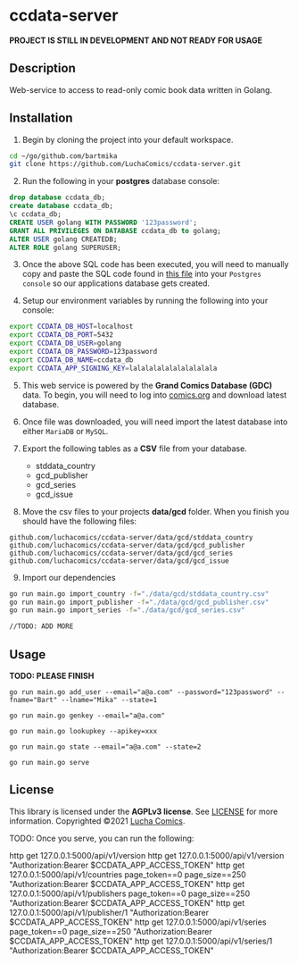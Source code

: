 # ccdata-server

**PROJECT IS STILL IN DEVELOPMENT AND NOT READY FOR USAGE**

## Description
Web-service to access to read-only comic book data written in Golang.

## Installation

1. Begin by cloning the project into your default workspace.

  ```bash
  cd ~/go/github.com/bartmika
  git clone https://github.com/LuchaComics/ccdata-server.git
  ```

2. Run the following in your **postgres** database console:

  ```sql
  drop database ccdata_db;
  create database ccdata_db;
  \c ccdata_db;
  CREATE USER golang WITH PASSWORD '123password';
  GRANT ALL PRIVILEGES ON DATABASE ccdata_db to golang;
  ALTER USER golang CREATEDB;
  ALTER ROLE golang SUPERUSER;
  ```

3. Once the above SQL code has been executed, you will need to manually copy and paste the SQL code found in [this file](https://github.com/LuchaComics/ccdata-server/blob/master/migrations/0001_initial_up.sql) into your ``Postgres console`` so our applications database gets created.

4. Setup our environment variables by running the following into your console:

  ```bash
  export CCDATA_DB_HOST=localhost
  export CCDATA_DB_PORT=5432
  export CCDATA_DB_USER=golang
  export CCDATA_DB_PASSWORD=123password
  export CCDATA_DB_NAME=ccdata_db
  export CCDATA_APP_SIGNING_KEY=lalalalalalalalalalala
  ```

5. This web service is powered by the **Grand Comics Database (GDC)** data. To begin, you will need to log into [comics.org](https://www.comics.org/download/) and download latest database.

6. Once file was downloaded, you will need import the latest database into either ``MariaDB`` or ``MySQL``.

7. Export the following tables as a **CSV** file from your database.
   * stddata_country
   * gcd_publisher
   * gcd_series
   * gcd_issue

8. Move the csv files to your projects **data/gcd** folder. When you finish you should have the following files:

  ```text
  github.com/luchacomics/ccdata-server/data/gcd/stddata_country
  github.com/luchacomics/ccdata-server/data/gcd/gcd_publisher
  github.com/luchacomics/ccdata-server/data/gcd/gcd_series
  github.com/luchacomics/ccdata-server/data/gcd/gcd_issue
  ```

9. Import our dependencies

  ```bash
  go run main.go import_country -f="./data/gcd/stddata_country.csv"
  go run main.go import_publisher -f="./data/gcd/gcd_publisher.csv"
  go run main.go import_series -f="./data/gcd/gcd_series.csv"

  //TODO: ADD MORE
  ```

## Usage

**TODO: PLEASE FINISH**


```
go run main.go add_user --email="a@a.com" --password="123password" --fname="Bart" --lname="Mika" --state=1

go run main.go genkey --email="a@a.com"

go run main.go lookupkey --apikey=xxx

go run main.go state --email="a@a.com" --state=2

go run main.go serve
```

## License
This library is licensed under the **AGPLv3 license**. See [LICENSE](LICENSE) for more information. Copyrighted ©2021 [Lucha Comics](https://luchacomics.com/).


TODO: Once you serve, you can run the following:

http get 127.0.0.1:5000/api/v1/version
http get 127.0.0.1:5000/api/v1/version "Authorization:Bearer $CCDATA_APP_ACCESS_TOKEN"
http get 127.0.0.1:5000/api/v1/countries page_token==0 page_size==250 "Authorization:Bearer $CCDATA_APP_ACCESS_TOKEN"
http get 127.0.0.1:5000/api/v1/publishers page_token==0 page_size==250 "Authorization:Bearer $CCDATA_APP_ACCESS_TOKEN"
http get 127.0.0.1:5000/api/v1/publisher/1 "Authorization:Bearer $CCDATA_APP_ACCESS_TOKEN"
http get 127.0.0.1:5000/api/v1/series page_token==0 page_size==250 "Authorization:Bearer $CCDATA_APP_ACCESS_TOKEN"
http get 127.0.0.1:5000/api/v1/series/1 "Authorization:Bearer $CCDATA_APP_ACCESS_TOKEN"
